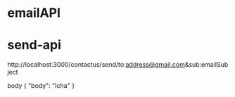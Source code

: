 # emailAPI
# send-api
http://localhost:3000/contactus/send/to:address@gmail.com&sub:emailSubject

body
{
    "body": "Icha"
}

